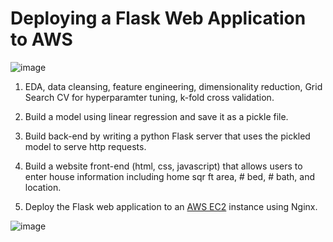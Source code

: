 # Deploying a Flask Web Application to AWS

![image](https://user-images.githubusercontent.com/15040724/149602771-cdc68587-1f54-4705-85d3-b0f4a5c498b8.png)

1. EDA, data cleansing, feature engineering, dimensionality reduction, Grid Search CV for hyperparamter tuning, k-fold cross validation.

2. Build a model using linear regression and save it as a pickle file.

3. Build back-end by writing a python Flask server that uses the pickled model to serve http requests.

4. Build a website front-end (html, css, javascript) that allows users to enter house information including home sqr ft area, # bed, # bath, and location.

5. Deploy the Flask web application to an [AWS EC2](http://ec2-3-133-88-210.us-east-2.compute.amazonaws.com/) instance using Nginx.

![image](https://user-images.githubusercontent.com/15040724/149046047-a915d2ef-be7b-40b5-a66a-6017c5a7300e.png)
